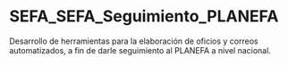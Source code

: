 # SEFA_SEFA_Seguimiento_PLANEFA
Desarrollo de herramientas para la elaboración de oficios y correos automatizados, a fin de darle seguimiento al PLANEFA a nivel nacional.
